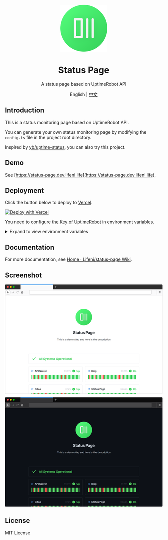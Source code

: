 <p align="center">
  <img width="150px" alt="Logo" src="public/logo.svg" />
</p>

<h1 align="center">Status Page</h1>
<p align="center">A status page based on UptimeRobot API</p>
<p align="center">English | <a href="README.zh-CN.md">中文</a></p>

## Introduction

This is a status monitoring page based on UptimeRobot API.

You can generate your own status monitoring page by modifying the `config.ts` file in the project root directory.

Inspired by [yb/uptime-status](https://github.com/yb/uptime-status), you can also try this project.

## Demo

See [https://status-page.dev.lifeni.life](https://status-page.dev.lifeni.life).

## Deployment

Click the button below to deploy to [Vercel](https://vercel.com).

[![Deploy with Vercel](https://vercel.com/button)](https://vercel.com/new/git/external?repository-url=https%3A%2F%2Fgithub.com%2FLifeni%2Fstatus-page&env=KEY&envDescription=UptimeRobot%20API%20Key&envLink=https%3A%2F%2Fuptimerobot.com%2Fdashboard.php%23mySettings&demo-title=Status%20Page&demo-description=A%20demo%20site%20for%20Status%20Page.&demo-url=https%3A%2F%2Fstatus-page.dev.lifeni.life&demo-image=https%3A%2F%2Ffile.lifeni.life%2Fstatus%2Fexample.jpg)

You need to configure [the Key of UptimeRobot](https://uptimerobot.com/dashboard.php#mySettings) in environment variables.

<details>
  <summary>Expand to view environment variables</summary>

<br />

| Name                 | Description                                                                  | Default                                            | Type                |
| -------------------- | ---------------------------------------------------------------------------- | -------------------------------------------------- | ------------------- |
| `KEY`                | [Your UptimeRobot API Key](https://uptimerobot.com/dashboard.php#mySettings) | -                                                  | UptimeRobot API Key |
| `FAVICON`            | Page favicon                                                                 | `/favicon.ico`                                     | URL                 |
| `PAGE_TITLE`         | Page title, in `<head>`                                                      | `Status Page`                                      | Text                |
| `PAGE_DESC`          | Page description, in `<head>`                                                | `A status page based on UptimeRobot API.`          | Text                |
| `THEME`              | Page theme style                                                             | `light`                                            | `dark` or `light`   |
| `CONTRAST`           | Page color contrast                                                          | `normal`                                           | `normal` or `high`  |
| `SHOW_HEADER_TITLE`  | Whether to display the title in the middle of the page                       | `true`                                             | Boolean             |
| `HEADER_TITLE`       | Title in the middle of the page                                              | `Status Page`                                      | Text                |
| `SHOW_HEADER_DESC`   | Whether to display the description in the middle of the page                 | `true`                                             | Boolean             |
| `HEADER_DESC`        | Description in the middle of the page                                        | `This is a demo site, and here is the description` | Text                |
| `SHOW_HEADER_LOGO`   | Whether to display the Logo in the middle of the page                        | `true`                                             | Boolean             |
| `HEADER_LOGO`        | Logo in the middle of the page                                               | `/logo.svg`                                        | URL                 |
| `SHOW_HEADER`        | Whether to display header                                                    | `true`                                             | Boolean             |
| `SHOW_GLOBAL_STATUS` | Whether to display global status bar                                         | `true`                                             | Boolean             |
| `SHOW_FOOTER`        | Whether to display footer                                                    | `true`                                             | Boolean             |

Also see [.env.example](/.env.example).

![Components](./assets/component.png)

<br />

</details>

## Documentation

For more documentation, see [Home · Lifeni/status-page Wiki](https://github.com/Lifeni/status-page/wiki).

## Screenshot

![Preview](./assets/preview.png)

## License

MIT License
